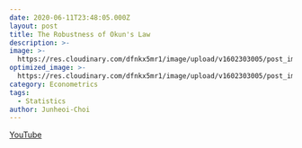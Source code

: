 ```yaml
---
date: 2020-06-11T23:48:05.000Z
layout: post
title: The Robustness of Okun's Law
description: >-
image: >-
  https://res.cloudinary.com/dfnkx5mr1/image/upload/v1602303005/post_img/okuncrop_001-2_rd73rr.jpg
optimized_image: >-
  https://res.cloudinary.com/dfnkx5mr1/image/upload/v1602303005/post_img/okuncrop_001-2_rd73rr.jpg
category: Econometrics
tags:
  - Statistics
author: Junheoi-Choi
---
```

[YouTube](https://youtu.be/eBmVSxQxa18)